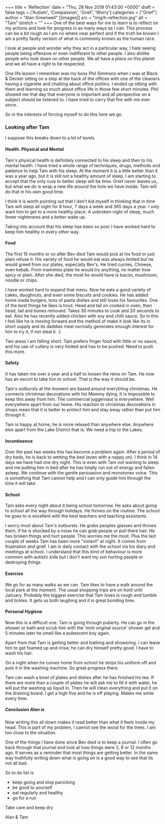 +++
title = 'Reflection'
date = "Thu, 28 Nov 2019 01:43:00 +0000"
draft = false
tags = ['Autism', 'Compassion', 'Grief', 'Worry']
categories = ["Grief"]
author = "Alan Greenwell"
[[images]]
  src = "img/h-reflection.jpg"
  alt = "Tam"
  stretch = ""
+++
One of the best ways for me to learn is to reflect on my actions and look for progress in as many ways as I can. This process can be a bit rough as I am no where near perfect and if the truth be known I am a pretty faulty version of what is commonly known as the human race.
<!--more-->
I look at people and wonder why they act in a particular way, I hate seeing people being offensive or even indifferent to other people. I also dislike people who look down on other people. We all have a place on this planet and we all have a right to be respected.

One life lesson I remember was my boss Phil Simmons when I was at Black & Decker sitting on a step at the back of the offices with one of the cleaners having a cigarette and chatting about office politics. I ended up sitting with them and learning so much about office life in those few short minutes. Phil showed me that day that everyone is important and all perspective on a subject should be listened to. I have tried to carry that fire with me ever since.

So in the interests of forcing myself to do this here we go.

### Looking after Tam

I suppose this breaks down to a lot of levels.

#### Health. Physical and Mental

Tam's physical health is definitely connected to his sleep and then to his mental health. I have tried a whole range of techniques, drugs, methods and patience to help Tam with his sleep. At the moment it is a little better than it was a year ago, but it is still not a healthy amount of sleep. I am starting to accept that the only cure to better sleep will be time. Grief never leaves us, but what we do is wrap a new life around the hole we have inside. Tam will do that in his own good time.

I think it is worth pointing out that I don't kid myself in thinking that in time Tam will sleep all night for 8 hour, 7 days a week and 365 days a year. I only want him to get to a more healthy place. A unbroken night of sleep, much fewer nightmares and a better wake up.

Taking into account that his sleep has been so poor I have worked hard to keep him healthy in every other way.

#### Food

The first 15 months or so after Bev died Tam would pick at his food or just plain refuse it. His variety of food he would eat was always limited but he would greed from our plates, especially Bev's. He tried curries, Chinese, even kebab. From mammies plate he would try anything, no matter how spicy or plain. After she died, the most he would have is bacon, mushroom, noodle or chips.

I have worked hard to expand that menu. Now he eats a good variety of cakes, doughnuts, and even some biscuits and cookies. He has added home made burgers, tons of pasta dishes and still loves his favourites. One of the best things he likes is trout. Head and tail on cooked in oven, then head, tail and bones removed. Takes 30 minutes to cook and 20 seconds to eat. Also he has recently added chicken with soy and chilli sauce. So in this I feel like he is moving forward and the method of make it look like its in short supply and its daddies meal normally generates enough interest for him to try it, if not steal it. :)

Two areas I am falling short. Tam prefers finger food with little or no sauce, and his use of cutlery is very limited and has to be pushed. Need to push this more.

#### Safety

It has taken me over a year and a half to loosen the reins on Tam. He now has an escort to take him to school. That is the way it should be.

Tam's outbursts at the moment are based around everything christmas. He connects christmas decorations with his Mammy dying. It is impossible to keep this away from him. The commercial juggernaut is everywhere. Well everywhere apart from our home. His reaction to christmas decorations in shops mean that it is better to protect him and stay away rather than put him through it.

Tam is happy at home, he is more relaxed than anywhere else. Anywhere else apart from the Lake District that is. We need a trip to the Lakes.

#### Incontinence

Over the past two weeks this has become a problem again. After a period of dry beds, he is back to wetting the bed (even with a nappy on). I think in 14 days we have had one dry night. This is even with Tam not wanting to sleep and me putting him in bed after he has totally run out of energy and fallen asleep. We continue with the gentle persuasion and monotones voice. This is something that Tam cannot help and I can only guide him through the time it will take.

#### School

Tam asks every night about it being school tomorrow. He asks about going to school all the way through holidays. He thrives on the routine. The school he goes to is excellent with the best teachers and teaching assistants.

I worry most about Tam's outbursts. He grabs peoples glasses and throws them, if he is shocked by a noise he can grab people or pull there hair. He has broken things and hurt people. This worries me the most. Plus the last couple of weeks Tam has been more "violent" at night. It comes from frustration and grief. I am in daily contact with the school via his diary and meetings at school. I understand that this kind of behaviour is more common with autistic kids but I don't want my son hurting people or destroying things.

#### Exercise

We go for as many walks as we can. Tam likes to have a walk around the local park at the moment. The usual shopping trips are on hold until January. Probably the biggest exercise that Tam loves is rough and tumble and tickles. It gets us both laughing and it is great bonding time.

#### Personal Hygiene

Now this is a difficult one. Tam is going through puberty. He can go in the shower or bath and scrub him with the 'mint original source' shower gel and 5 minutes later he smell like a pubescent boy again.

Apart from that Tam is getting better and bathing and showering. I can leave him to get foamed up and rinse, he can dry himself pretty good. I have to wash his hair.

On a night when he comes home from school he strips his uniform off and puts it in the washing machine. So great progress there.

Tam can wash a bowl of plates and dishes after he has finished his tea. If there are more than a couple of plates he will ask me to fill it with water, he will put the washing up liquid in. Then he will clean everything and put it on the draining board. I get a high five and he is off playing. Makes me smile every time.

##### Conclusion Alan is

Now writing this all down makes it read better than what it feels inside my head. This is part of my problem, I cannot see the wood for the trees. I am too close to the situation.

One of the things I have done since Bev died is to keep a journal. I often go back through that journal and look at how things were 3, 6 or 12 months ago. It serves as a reminder that most things are getting better. In the same way truthfully writing down what is going on is a good way to see that its not all bad.

So to do list is

*   keep going and stop panicking
*   be good to yourself
*   eat regularly and healthy
*   go for a run

Take care and keep dry

Alan & Tam